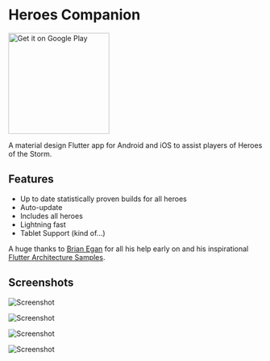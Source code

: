 # Heroes Companion

<a href='https://play.google.com/store/apps/details?id=com.heroescompanion.app'>
  <img alt='Get it on Google Play' src='https://play.google.com/intl/en_us/badges/images/generic/en_badge_web_generic.png' width='200'/>
</a>

A material design Flutter app for Android and iOS to assist players of Heroes of the Storm.

## Features

- Up to date statistically proven builds for all heroes
- Auto-update
- Includes all heroes
- Lightning fast
- Tablet Support (kind of...)

A huge thanks to [Brian Egan](https://github.com/brianegan) for all his help early on and his inspirational [Flutter Architecture Samples](http://fluttersamples.com/).

## Screenshots

![Screenshot](app/art/screenshots/flutter_03.png)

![Screenshot](app/art/screenshots/flutter_04.png)

![Screenshot](app/art/screenshots/flutter_09.png)

![Screenshot](app/art/screenshots/flutter_06.png)